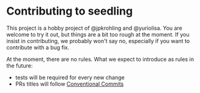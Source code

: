 # Contributing to seedling

This project is a hobby project of @jpkrohling and @yuriolisa. You are welcome to try it out, but things are a bit too rough at the moment. If you insist in contributing, we probably won't say no, especially if you want to contribute with a bug fix.

At the moment, there are no rules. What we expect to introduce as rules in the future:

- tests will be required for every new change
- PRs titles will follow [Conventional Commits](https://www.conventionalcommits.org/en/v1.0.0/)
